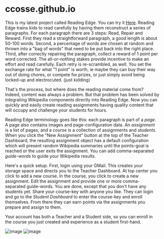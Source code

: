# ccosse.github.io
This is my latest project called Reading Edge.  You can try it <a href="https://ccosse.github.io">Here</a>.
Reading Edge trains kids to read carefully by having them reconstruct a series of paragraphs. For each paragraph
there are 3 steps: Read, Repair and Reward.  First they read a straightforward paragraph, a good length is about 
50-100 words.  Second, a percentage of words are chosen at random and thrown into a "bag of words" that need to
be put back into the right place.  Third, after correctly repairing the paragraph, collect a reward of 1 point 
per word corrected.  The all-or-nothing stakes provide incentive to make an effort and read carefully. Each retry
is re-scrambled, as well.  You set the exchange rate for what "1 point" is worth, ie maybe they can buy their way
out of doing chores, or compete for prizes, or just simply avoid being locked-up and electrocuted. (just kidding)

That's the process, but where does the reading material come from?  Indeed, content was always a problem. But that
problem has been solved by integrating Wikipedia components directly into Reading Edge. Now you can quickly and easily 
create reading assignments having quality content that will occupy and challenge your students for hours.

Reading Edge terminology goes like this: each paragraph is part of a <i>page</i>. A page also contains images
and page-configuration data.  An <i>assignment</i> is a list of pages, and a <i>course</i> is a collection of
assignments and <i>students</i>.  When you click the "New Assignment" button at the top of the Teacher Dashboard,
the resulting assignment object has a default configuration which will present random Wikipedia summaries until 
the points-goal is reached or the user exits the assignment. You can add comma-separated <i>guide-words</i> to
guide your Wikipedia results. 

Here's a quick setup.  First, login using your GMail. This creates your storage space and directs you to the Teacher 
Dashboard.  At top center you click to add a new course.  In the course, you click to create a new assignment.  Edit the 
assignment and provide one or more comma-separated guide-words.  You are done, except that you don't have any students yet.
Share your course-key with anyone you like. They can login and go to the <i>Student Dashboard</i> to enter the course-key
and enroll themselves.  From there they can earn points via the assignments you prepare and assign to them.  

Your account has both a Teacher and a Student side, so you can enroll in the course you just created and experience 
as a student first-hand.  

![image](https://user-images.githubusercontent.com/5249621/219883125-dbe568fc-8917-44e8-a045-c69b580b862a.png)
![image](https://user-images.githubusercontent.com/5249621/219884881-ed17c553-ea3c-4bcb-9a62-df29d4031a25.png)
